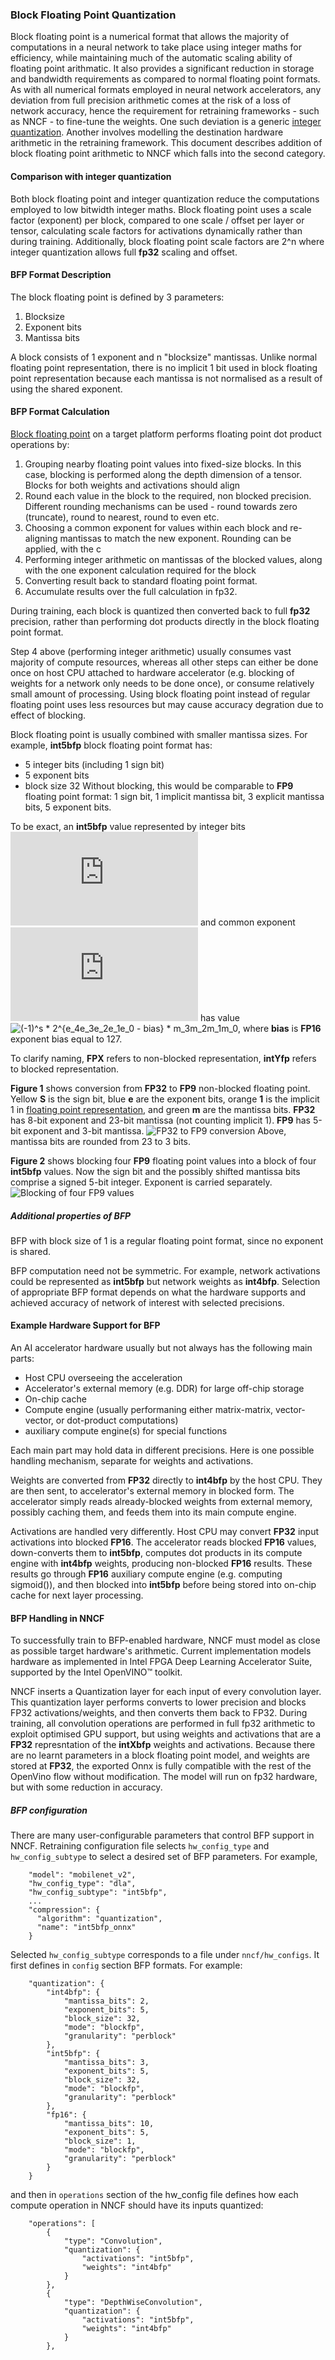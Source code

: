 
### Block Floating Point Quantization
Block floating point is a numerical format that allows the majority of computations in a neural network to take place using integer maths for efficiency, while maintaining much of the automatic scaling ability of floating point arithmatic. It also provides a significant reduction in storage and bandwidth requirements as compared to normal floating point formats. As with all numerical formats employed in neural network accelerators, any deviation from full precision arithmetic comes at the risk of a loss of network accuracy, hence the requirement for retraining frameworks - such as NNCF - to fine-tune the weights. One such deviation is a generic [integer quantization](Quantization.md). Another involves modelling the destination hardware arithmetic in the retraining framework. This document describes addition of block floating point arithmetic to NNCF which falls into the second category.

#### Comparison with integer quantization
Both block floating point and integer quantization reduce the computations employed to low bitwidth integer maths. Block floating point uses a scale factor (exponent) per block, compared to one scale / offset per layer or tensor, calculating scale factors for activations dynamically rather than during training. Additionally, block floating point scale factors are 2^n where integer quantization allows full **fp32** scaling and offset. 

#### BFP Format Description
The block floating point is defined by 3 parameters:
1. Blocksize
1. Exponent bits
1. Mantissa bits

A block consists of 1 exponent and n "blocksize" mantissas. Unlike normal floating point representation, there is no implicit 1 bit  used in block floating point representation because each mantissa is not normalised as a result of using the shared exponent.

#### BFP Format Calculation
[Block floating point](https://en.wikipedia.org/wiki/Block_floating_point) on a target platform performs floating point dot product operations by:
1. Grouping nearby floating point values into fixed-size blocks. In this case, blocking is performed along the depth dimension of a tensor. Blocks for both weights and activations should align
1. Round each value in the block to the required, non blocked precision. Different rounding mechanisms can be used - round towards zero (truncate), round to nearest, round to even etc.
1. Choosing a common exponent for values within each block and re-aligning mantissas to match the new exponent. Rounding can be applied, with the c
1. Performing integer arithmetic on mantissas of the blocked values, along with the one exponent calculation required for the block
1. Converting result back to standard floating point format.
1. Accumulate results over the full calculation in fp32.

During training, each block is quantized then converted back to full **fp32** precision, rather than performing dot products directly in the block floating point format.

Step 4 above (performing integer arithmetic) usually consumes vast majority of compute resources, whereas all other steps can either be done once on host CPU attached to hardware accelerator (e.g. blocking of weights for a network only needs to be done once), or consume relatively small amount of processing. Using block floating point instead of regular floating point uses less resources but may cause accuracy degration due to effect of blocking.

Block floating point is usually combined with smaller mantissa sizes. For example, **int5bfp** block floating point format has:
- 5 integer bits (including 1 sign bit)
- 5 exponent bits
- block size 32
Without blocking, this would be comparable to **FP9** floating point format: 1 sign bit, 1 implicit mantissa bit, 3 explicit mantissa bits, 5 exponent bits. 

To be exact, an **int5bfp** value represented by integer bits ![sm_3m_2m_1m_0](https://latex.codecogs.com/svg.latex?sm_3m_2m_1m_0) and common exponent ![e_4e_3e_2e_1e_0](https://latex.codecogs.com/svg.latex?e_4e_3e_2e_1e_0) has value ![(-1)^s * 2^{e_4e_3e_2e_1e_0 - bias} * m_3m_2m_1m_0](https://latex.codecogs.com/svg.latex?(-1)^s%20*%202^{e_4e_3e_2e_1e_0%20-%20bias}%20*%20m_3m_2m_1m_0), where __bias__ is **FP16** exponent bias equal to 127.

To clarify naming, **FPX** refers to non-blocked representation, **intYfp** refers to blocked representation.

**Figure 1** shows conversion from **FP32** to **FP9** non-blocked floating point. Yellow __S__ is the sign bit, blue __e__ are the exponent bits, orange __1__ is the implicit 1 in [floating point representation](https://en.wikipedia.org/wiki/Single-precision_floating-point_format), and green __m__ are the mantissa bits. **FP32** has 8-bit exponent and 23-bit mantissa (not counting implicit 1). **FP9** has 5-bit exponent and 3-bit mantissa.
![FP32 to FP9 conversion](../pics/bfp_figure1.png)
Above, mantissa bits are rounded from 23 to 3 bits. 

**Figure 2** shows blocking four **FP9** floating point values into a block of four **int5bfp** values. Now the sign bit and the possibly shifted mantissa bits comprise a signed 5-bit integer. Exponent is carried separately.
![Blocking of four FP9 values](../pics/bfp_figure2.png)

##### Additional properties of BFP
BFP with block size of 1 is a regular floating point format, since no exponent is shared.

BFP computation need not be symmetric. For example, network activations could be represented as **int5bfp** but network weights as **int4bfp**. Selection of appropriate BFP format depends on what the hardware supports and achieved accuracy of network of interest with selected precisions.

#### Example Hardware Support for BFP
An AI accelerator hardware usually but not always has the following main parts:
- Host CPU overseeing the acceleration
- Accelerator's external memory (e.g. DDR) for large off-chip storage
- On-chip cache
- Compute engine (usually performaning either matrix-matrix, vector-vector, or dot-product computations)
- auxiliary compute engine(s) for special functions

Each main part may hold data in different precisions. Here is one possible handling mechanism, separate for weights and activations. 

Weights are converted from **FP32** directly to **int4bfp** by the host CPU. They are then sent, to accelerator's external memory in blocked form. The accelerator simply reads already-blocked weights from external memory, possibly caching them, and feeds them into its main compute engine.

Activations are handled very differently. Host CPU may convert **FP32** input activations into blocked **FP16**. The accelerator reads blocked **FP16** values, down-converts them to **int5bfp**, computes dot products in its compute engine with **int4bfp** weights, producing non-blocked **FP16** results. These results go through **FP16** auxiliary compute engine (e.g. computing sigmoid()), and then blocked into **int5bfp** before being stored into on-chip cache for next layer processing.


#### BFP Handling in NNCF
To successfully train to BFP-enabled hardware, NNCF must model as close as possible target hardware's arithmetic. Current implementation models hardware as implemented in Intel FPGA Deep Learning Accelerator Suite, supported by the Intel OpenVINO™ toolkit. 

NNCF inserts a Quantization layer for each input of every convolution layer. This quantization layer performs converts to lower precision and blocks FP32 activations/weights, and then converts them back to FP32. During training, all convolution operations are performed in full fp32 arithmetic to exploit optimised GPU support, but using weights and activations that are a **FP32** represntation of the **intXbfp** weights and activations. Because there are no learnt parameters in a block floating point model, and weights are stored at **FP32**, the exported Onnx is fully compatible with the rest of the OpenVino flow without modification. The model will run on fp32 hardware, but with some reduction in accuracy.

##### BFP configuration
There are many user-configurable parameters that control BFP support in NNCF. Retraining configuration file selects `hw_config_type` and `hw_config_subtype` to select a desired set of BFP parameters. For example,

```
    "model": "mobilenet_v2",
    "hw_config_type": "dla",
    "hw_config_subtype": "int5bfp",
    ...
    "compression": {
      "algorithm": "quantization",
      "name": "int5bfp_onnx"
    }
```

Selected `hw_config_subtype` corresponds to a file under `nncf/hw_configs`. It first defines in `config` section BFP formats. For example: 

```
    "quantization": {
        "int4bfp": {
            "mantissa_bits": 2,
            "exponent_bits": 5,
            "block_size": 32,
            "mode": "blockfp",
            "granularity": "perblock"
        },
        "int5bfp": {
            "mantissa_bits": 3,
            "exponent_bits": 5,
            "block_size": 32,
            "mode": "blockfp",
            "granularity": "perblock"
        },
        "fp16": {
            "mantissa_bits": 10,
            "exponent_bits": 5,
            "block_size": 1,
            "mode": "blockfp",
            "granularity": "perblock"
        }
    }
```

and then in `operations` section of the hw_config file defines how each compute operation in NNCF should have its inputs quantized:

```
    "operations": [
        {
            "type": "Convolution",
            "quantization": {
                "activations": "int5bfp",
                "weights": "int4bfp"
            }
        },
        {
            "type": "DepthWiseConvolution",
            "quantization": {
                "activations": "int5bfp",
                "weights": "int4bfp"
            }
        },
```
